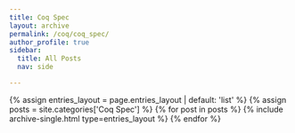 ```yaml
---
title: Coq Spec
layout: archive
permalink: /coq/coq_spec/
author_profile: true
sidebar:
  title: All Posts
  nav: side

---
```


{% assign entries_layout = page.entries_layout | default: 'list' %}
{% assign posts = site.categories['Coq Spec'] %}
{% for post in posts %} {% include archive-single.html type=entries_layout %} {% endfor %}